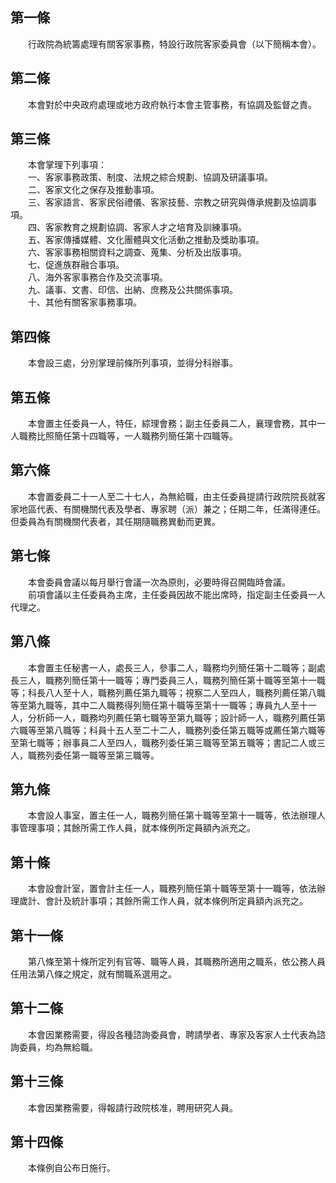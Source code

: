 第一條 
-------
　　行政院為統籌處理有關客家事務，特設行政院客家委員會（以下簡稱本會）。  


第二條 
-------
　　本會對於中央政府處理或地方政府執行本會主管事務，有協調及監督之責。  


第三條 
-------
　　本會掌理下列事項：  
　　一、客家事務政策、制度、法規之綜合規劃、協調及研議事項。  
　　二、客家文化之保存及推動事項。  
　　三、客家語言、客家民俗禮儀、客家技藝、宗教之研究與傳承規劃及協調事項。  
　　四、客家教育之規劃協調、客家人才之培育及訓練事項。  
　　五、客家傳播媒體、文化團體與文化活動之推動及獎助事項。  
　　六、客家事務相關資料之調查、蒐集、分析及出版事項。  
　　七、促進族群融合事項。  
　　八、海外客家事務合作及交流事項。  
　　九、議事、文書、印信、出納、庶務及公共關係事項。  
　　十、其他有關客家事務事項。  


第四條 
-------
　　本會設三處，分別掌理前條所列事項，並得分科辦事。  


第五條 
-------
　　本會置主任委員一人，特任，綜理會務；副主任委員二人，襄理會務，其中一人職務比照簡任第十四職等，一人職務列簡任第十四職等。  


第六條 
-------
　　本會置委員二十一人至二十七人，為無給職，由主任委員提請行政院院長就客家地區代表、有關機關代表及學者、專家聘（派）兼之；任期二年，任滿得連任。但委員為有關機關代表者，其任期隨職務異動而更異。  


第七條 
-------
　　本會委員會議以每月舉行會議一次為原則，必要時得召開臨時會議。  
　　前項會議以主任委員為主席，主任委員因故不能出席時，指定副主任委員一人代理之。  


第八條 
-------
　　本會置主任秘書一人，處長三人，參事二人，職務均列簡任第十二職等；副處長三人，職務列簡任第十一職等；專門委員三人，職務列簡任第十職等至第十一職等；科長八人至十人，職務列薦任第九職等；視察二人至四人，職務列薦任第八職等至第九職等，其中二人職務得列簡任第十職等至第十一職等；專員九人至十一人，分析師一人，職務均列薦任第七職等至第九職等；設計師一人，職務列薦任第六職等至第八職等；科員十五人至二十二人，職務列委任第五職等或薦任第六職等至第七職等；辦事員二人至四人，職務列委任第三職等至第五職等；書記二人或三人，職務列委任第一職等至第三職等。  


第九條 
-------
　　本會設人事室，置主任一人，職務列簡任第十職等至第十一職等，依法辦理人事管理事項；其餘所需工作人員，就本條例所定員額內派充之。  


第十條 
-------
　　本會設會計室，置會計主任一人，職務列簡任第十職等至第十一職等，依法辦理歲計、會計及統計事項；其餘所需工作人員，就本條例所定員額內派充之。  


第十一條 
---------
　　第八條至第十條所定列有官等、職等人員，其職務所適用之職系，依公務人員任用法第八條之規定，就有關職系選用之。  


第十二條 
---------
　　本會因業務需要，得設各種諮詢委員會，聘請學者、專家及客家人士代表為諮詢委員，均為無給職。  


第十三條 
---------
　　本會因業務需要，得報請行政院核准，聘用研究人員。  


第十四條 
---------
　　本條例自公布日施行。